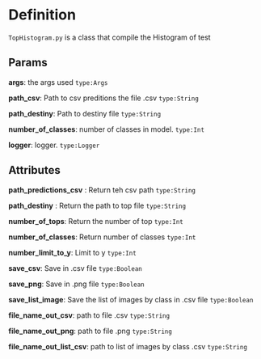 # Definition

`TopHistogram.py` is a class that compile the Histogram of test

## Params

**args**: the args used `type:Args`

**path_csv**: Path to csv preditions the file .csv  `type:String`

**path_destiny**: Path to destiny file `type:String`

**number_of_classes**: number of classes in model. `type:Int`

**logger**: logger. `type:Logger`

## Attributes

**path_predictions_csv** : Return teh csv path `type:String`

**path_destiny** : Return the path to top file `type:String`

**number_of_tops**: Return the number of top `type:Int`

**number_of_classes**: Return number of classes `type:Int`

**number_limit_to_y**: Limit to y `type:Int`

**save_csv**: Save in .csv file `type:Boolean`

**save_png**: Save in .png file `type:Boolean`

**save_list_image**: Save the list of images by class in .csv file `type:Boolean`

**file_name_out_csv**: path to file .csv `type:String`

**file_name_out_png**: path to file .png `type:String`

**file_name_out_list_csv**: path to list of images by class .csv `type:String`